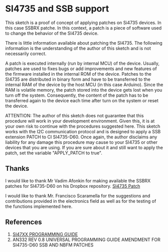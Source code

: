# SI4735 and SSB support 

This sketch is a proof of concept of applying patches on Si4735 devices. In this case SSBRX patche.
In this context, a patch is a piece of software used to change the behavior of the SI4735 device.

There is little information available about patching the SI4735. The following information is the understanding
of the author of this sketch and is not necessarily correct.

A patch is executed internally (run by internal MCU) of the device. Usually, patches are  used to fixes bugs
or add improvements and  new features of the firmware installed in the internal ROM of the device.
Patches to the SI4735 are distributed in binary form and have to be transferred to the internal RAM of the device
by the host MCU (in this case Arduino).
Since the RAM is volatile memory, the patch stored into the device gets lost when you turn off the system.
Consequently, the content of the patch has to be transferred again to the device each time after turn on the
system or reset the device.

ATTENTION:
The author of this sketch does not guarantee that this procedure will work in your development environment.
Given this, it is at your own risk to continue with the procedures suggested here.
This sketch works with the I2C communication protocol and is designed to apply a SSB extension PATCH to CI
SI4735-D60. Once again, the author disclaims any liability for any damage this procedure may cause to your
SI4735 or other devices that you are using. If you are sure about it and still want to apply the patch,
set the variable "APPLY_PATCH to true".


## Thanks

I would like to thank Mr Vadim Afonkin for making available the SSBRX patches for SI4735-D60 on his Dropbox repository. 
[SI4735 Patch](https://www.dropbox.com/sh/xzofrl8rfaaqh59/AAA5au2_CVdi50NBtt0IivyIa?dl=0)

I would like to thank Mr. Francisco Scaramella  for the suggestions and contributions provided in the electronics field as well as for the testing of the functions implemented here.

## References

1. [SI47XX PROGRAMMING GUIDE](https://www.silabs.com/documents/public/application-notes/AN332.pdf)
2. AN332 REV 0.8 UNIVERSAL PROGRAMMING GUIDE AMENDMENT FOR SI4735-D60 SSB AND NBFM PATCHES
